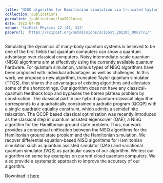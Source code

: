 ```yaml
---
title: "NISQ algorithm for Hamiltonian simulation via truncated taylor series"
collection: publications
permalink: /publication/lau2021nisq
date: 2022-04-08
venue: 'SciPost Physics 12 (4), 122'
paperurl: 'https://scipost.org/submissions/scipost_202105_00027v1/'
---
```

Simulating the dynamics of many-body quantum systems is believed to be one of the first fields that quantum computers can show a quantum advantage over classical computers. Noisy intermediate-scale quantum (NISQ) algorithms aim at effectively using the currently available quantum hardware. For quantum simulation, various types of NISQ algorithms have been proposed with individual advantages as well as challenges. In this work, we propose a new algorithm, truncated Taylor quantum simulator (TTQS), that shares the advantages of existing algorithms and alleviates some of the shortcomings. Our algorithm does not have any classical-quantum feedback loop and bypasses the barren plateau problem by construction. The classical part in our hybrid quantum-classical algorithm corresponds to a quadratically constrained quadratic program (QCQP) with a single quadratic equality constraint, which admits a semidefinite relaxation. The QCQP based classical optimization was recently introduced as the classical step in quantum assisted eigensolver (QAE), a NISQ algorithm for the Hamiltonian ground state problem. Thus, our work provides a conceptual unification between the NISQ algorithms for the Hamiltonian ground state problem and the Hamiltonian simulation. We recover differential equation-based NISQ algorithms for Hamiltonian simulation such as quantum assisted simulator (QAS) and variational quantum simulator (VQS) as particular cases of our algorithm. We test our algorithm on some toy examples on current cloud quantum computers. We also provide a systematic approach to improve the accuracy of our algorithm.

Download it [here](https://scipost.org/submissions/scipost_202105_00027v1/)